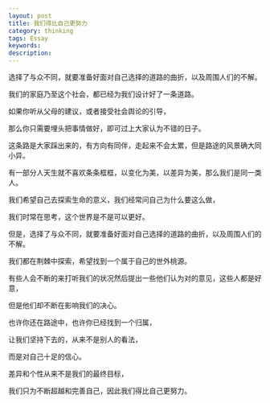 ```yaml
---
layout: post
title: 我们得比自己更努力
category: thinking
tags: Essay
keywords: 
description: 
---
```




选择了与众不同，就要准备好面对自己选择的道路的曲折，以及周围人们的不解。

我们的家庭乃至这个社会，都已经为我们设计好了一条道路。

如果你听从父母的建议，或者接受社会舆论的引导，

那么你只需要埋头把事情做好，即可过上大家认为不错的日子。

这条路是大家踩出来的，有方向有同伴，走起来不会太累，但是路途的风景确大同小异。

有一部分人天生就不喜欢条条框框，以变化为美，以差异为美，那么我们是同一类人。

我们希望自己去探索生命的意义，我们经常问自己为什么要这么做，

我们时常在思考，这个世界是不是可以更好。

但是，选择了与众不同，就要准备好面对自己选择的道路的曲折，以及周围人们的不解。

我们都在荆棘中探索，希望找到一个属于自己的世外桃源。

有些人会不断的来打听我们的状况然后提出一些他们认为对的意见，这些人都是好意，

但是他们却不断在影响我们的决心。

也许你还在路途中，也许你已经找到一个归属，

让我们坚持下去的，从来不是别人的看法，

而是对自己十足的信心。

差异和个性从来不是我们的最终目标，

我们只为不断超越和完善自己，因此我们得比自己更努力。